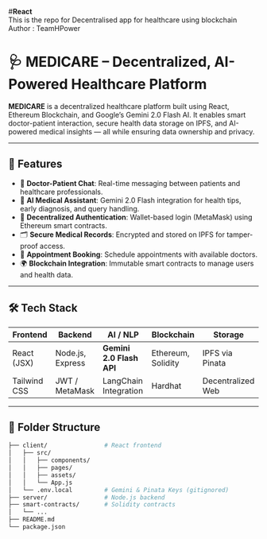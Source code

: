 
#<b>React</b>
<br>
This is the repo for Decentralised app for healthcare using blockchain
<br>
Author : TeamHPower
# 🩺 MEDICARE – Decentralized, AI-Powered Healthcare Platform

**MEDICARE** is a decentralized healthcare platform built using React, Ethereum Blockchain, and Google’s Gemini 2.0 Flash AI. It enables smart doctor-patient interaction, secure health data storage on IPFS, and AI-powered medical insights — all while ensuring data ownership and privacy.

---

## 🚀 Features

- 💬 **Doctor-Patient Chat**: Real-time messaging between patients and healthcare professionals.
- 🧠 **AI Medical Assistant**: Gemini 2.0 Flash integration for health tips, early diagnosis, and query handling.
- 🔐 **Decentralized Authentication**: Wallet-based login (MetaMask) using Ethereum smart contracts.
- 🗂️ **Secure Medical Records**: Encrypted and stored on IPFS for tamper-proof access.
- 📅 **Appointment Booking**: Schedule appointments with available doctors.
- 🌍 **Blockchain Integration**: Immutable smart contracts to manage users and health data.

---

## 🛠️ Tech Stack

| Frontend       | Backend         | AI / NLP              | Blockchain     | Storage         |
|----------------|------------------|------------------------|----------------|------------------|
| React (JSX)    | Node.js, Express | **Gemini 2.0 Flash API** | Ethereum, Solidity | IPFS via Pinata  |
| Tailwind CSS   | JWT / MetaMask   | LangChain Integration | Hardhat        | Decentralized Web |

---

## 📁 Folder Structure

```bash
├── client/                # React frontend
│   ├── src/
│   │   ├── components/
│   │   ├── pages/
│   │   ├── assets/
│   │   └── App.js
│   └── .env.local         # Gemini & Pinata Keys (gitignored)
├── server/                # Node.js backend
├── smart-contracts/       # Solidity contracts
│   └── ...
├── README.md
└── package.json
